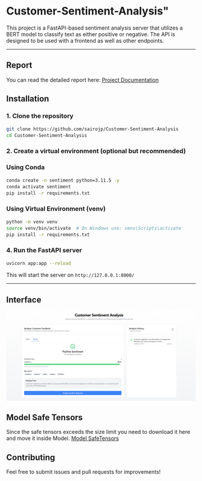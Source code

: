# Customer-Sentiment-Analysis" 

This project is a FastAPI-based sentiment analysis server that utilizes a  BERT model to classify text as either positive or negative. The API is designed to be used with a frontend as well as other endpoints.

---
## Report

You can read the detailed report here:
[Project Documentation](Customer_Sentiment_Report.pdf)


## Installation

### 1. Clone the repository

```sh
git clone https://github.com/sairojp/Customer-Sentiment-Analysis
cd Customer-Sentiment-Analysis
```

### 2. Create a virtual environment (optional but recommended)

### Using Conda
```sh
conda create -n sentiment python=3.11.5 -y
conda activate sentiment
pip install -r requirements.txt
```

### Using Virtual Environment (venv)
```sh
python -m venv venv
source venv/bin/activate  # On Windows use: venv\Scripts\activate
pip install -r requirements.txt
```




### 4. Run the FastAPI server

```sh
uvicorn app:app --reload
```

This will start the server on `http://127.0.0.1:8000/`

---
## Interface
![Frontend UI](static/image.png)


## Model Safe Tensors
Since the safe tensors exceeds the size limit you need to download it here and move it inside Model.
[Model SafeTensors](https://drive.google.com/file/d/16PulXP7jeuMx6ly6Vj9ZLtLa5b523CIC/view?usp=sharing)
## Contributing
Feel free to submit issues and pull requests for improvements!

